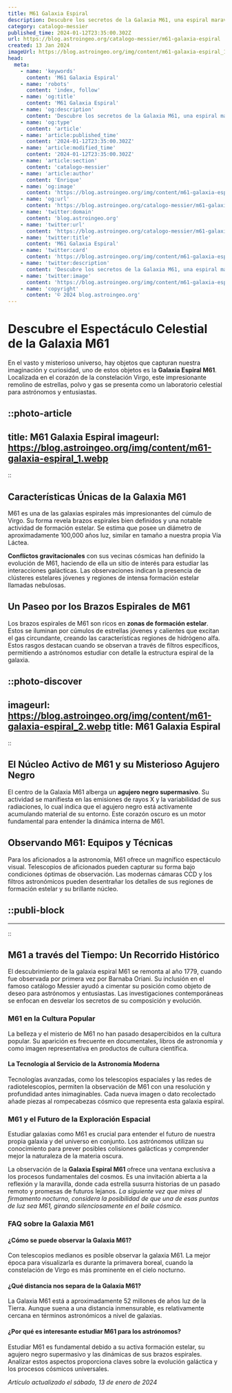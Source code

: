 ```yaml
---
title: M61 Galaxia Espiral
description: Descubre los secretos de la Galaxia M61, una espiral maravillosa con estrellas vibrantes y fenómenos cósmicos únicos. Explora el universo.
category: catalogo-messier
published_time: 2024-01-12T23:35:00.302Z
url: https://blog.astroingeo.org/catalogo-messier/m61-galaxia-espiral
created: 13 Jan 2024
imageUrl: https://blog.astroingeo.org/img/content/m61-galaxia-espiral_1.webp
head:
  meta:
    - name: 'keywords'
      content: 'M61 Galaxia Espiral'
    - name: 'robots'
      content: 'index, follow'
    - name: 'og:title'
      content: 'M61 Galaxia Espiral'
    - name: 'og:description'
      content: 'Descubre los secretos de la Galaxia M61, una espiral maravillosa con estrellas vibrantes y fenómenos cósmicos únicos. Explora el universo.'
    - name: 'og:type'
      content: 'article'
    - name: 'article:published_time'
      content: '2024-01-12T23:35:00.302Z'
    - name: 'article:modified_time'
      content: '2024-01-12T23:35:00.302Z'
    - name: 'article:section'
      content: 'catalogo-messier'
    - name: 'article:author'
      content: 'Enrique'
    - name: 'og:image'
      content: 'https://blog.astroingeo.org/img/content/m61-galaxia-espiral_1.webp'
    - name: 'og:url'
      content: 'https://blog.astroingeo.org/catalogo-messier/m61-galaxia-espiral'
    - name: 'twitter:domain'
      content: 'blog.astroingeo.org'
    - name: 'twitter:url'
      content: 'https://blog.astroingeo.org/catalogo-messier/m61-galaxia-espiral'
    - name: 'twitter:title'
      content: 'M61 Galaxia Espiral'
    - name: 'twitter:card'
      content: 'https://blog.astroingeo.org/img/content/m61-galaxia-espiral_1.webp'
    - name: 'twitter:description'
      content: 'Descubre los secretos de la Galaxia M61, una espiral maravillosa con estrellas vibrantes y fenómenos cósmicos únicos. Explora el universo.'
    - name: 'twitter:image'
      content: 'https://blog.astroingeo.org/img/content/m61-galaxia-espiral_1.webp'
    - name: 'copyright'
      content: '© 2024 blog.astroingeo.org'
---
```

# Descubre el Espectáculo Celestial de la Galaxia M61

En el vasto y misterioso universo, hay objetos que capturan nuestra imaginación y curiosidad, uno de estos objetos es la **Galaxia Espiral M61**. Localizada en el corazón de la constelación Virgo, este impresionante remolino de estrellas, polvo y gas se presenta como un laboratorio celestial para astrónomos y entusiastas.


::photo-article
---
title: M61 Galaxia Espiral
imageurl: https://blog.astroingeo.org/img/content/m61-galaxia-espiral_1.webp
---
::


## Características Únicas de la Galaxia M61

M61 es una de las galaxias espirales más impresionantes del cúmulo de Virgo. Su forma revela brazos espirales bien definidos y una notable actividad de formación estelar. Se estima que posee un diámetro de aproximadamente 100,000 años luz, similar en tamaño a nuestra propia Vía Láctea.

**Conflictos gravitacionales** con sus vecinas cósmicas han definido la evolución de M61, haciendo de ella un sitio de interés para estudiar las interacciones galácticas. Las observaciones indican la presencia de clústeres estelares jóvenes y regiones de intensa formación estelar llamadas nebulosas.

## Un Paseo por los Brazos Espirales de M61

Los brazos espirales de M61 son ricos en **zonas de formación estelar**. Estos se iluminan por cúmulos de estrellas jóvenes y calientes que excitan el gas circundante, creando las características regiones de hidrógeno alfa. Estos rasgos destacan cuando se observan a través de filtros específicos, permitiendo a astrónomos estudiar con detalle la estructura espiral de la galaxia.


::photo-discover
---
imageurl: https://blog.astroingeo.org/img/content/m61-galaxia-espiral_2.webp
title: M61 Galaxia Espiral
---
::


## El Núcleo Activo de M61 y su Misterioso Agujero Negro

El centro de la Galaxia M61 alberga un **agujero negro supermasivo**. Su actividad se manifiesta en las emisiones de rayos X y la variabilidad de sus radiaciones, lo cual indica que el agujero negro está activamente acumulando material de su entorno. Este corazón oscuro es un motor fundamental para entender la dinámica interna de M61.

## Observando M61: Equipos y Técnicas

Para los aficionados a la astronomía, M61 ofrece un magnífico espectáculo visual. Telescopios de aficionados pueden capturar su forma bajo condiciones óptimas de observación. Las modernas cámaras CCD y los filtros astronómicos pueden desentrañar los detalles de sus regiones de formación estelar y su brillante núcleo.


  ::publi-block
  ---
  ---
  ::
  
  
## M61 a través del Tiempo: Un Recorrido Histórico

El descubrimiento de la galaxia espiral M61 se remonta al año 1779, cuando fue observada por primera vez por Barnaba Oriani. Su inclusión en el famoso catálogo Messier ayudó a cimentar su posición como objeto de deseo para astrónomos y entusiastas. Las investigaciones contemporáneas se enfocan en desvelar los secretos de su composición y evolución.

### M61 en la Cultura Popular

La belleza y el misterio de M61 no han pasado desapercibidos en la cultura popular. Su aparición es frecuente en documentales, libros de astronomía y como imagen representativa en productos de cultura científica.

#### La Tecnología al Servicio de la Astronomía Moderna

Tecnologías avanzadas, como los telescopios espaciales y las redes de radiotelescopios, permiten la observación de M61 con una resolución y profundidad antes inimaginables. Cada nueva imagen o dato recolectado añade piezas al rompecabezas cósmico que representa esta galaxia espiral.

### M61 y el Futuro de la Exploración Espacial

Estudiar galaxias como M61 es crucial para entender el futuro de nuestra propia galaxia y del universo en conjunto. Los astrónomos utilizan su conocimiento para prever posibles colisiones galácticas y comprender mejor la naturaleza de la materia oscura.

La observación de la **Galaxia Espiral M61** ofrece una ventana exclusiva a los procesos fundamentales del cosmos. Es una invitación abierta a la reflexión y la maravilla, donde cada estrella susurra historias de un pasado remoto y promesas de futuros lejanos. *La siguiente vez que mires al firmamento nocturno, considera la posibilidad de que una de esas puntas de luz sea M61, girando silenciosamente en el baile cósmico.*

### FAQ sobre la Galaxia M61

#### ¿Cómo se puede observar la Galaxia M61?
Con telescopios medianos es posible observar la galaxia M61. La mejor época para visualizarla es durante la primavera boreal, cuando la constelación de Virgo es más prominente en el cielo nocturno.

#### ¿Qué distancia nos separa de la Galaxia M61?
La Galaxia M61 está a aproximadamente 52 millones de años luz de la Tierra. Aunque suena a una distancia inmensurable, es relativamente cercana en términos astronómicos a nivel de galaxias.

#### ¿Por qué es interesante estudiar M61 para los astrónomos?
Estudiar M61 es fundamental debido a su activa formación estelar, su agujero negro supermasivo y las dinámicas de sus brazos espirales. Analizar estos aspectos proporciona claves sobre la evolución galáctica y los procesos cósmicos universales.

_Artículo actualizado el sábado, 13 de enero de 2024_
